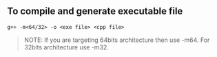 ## To compile and generate executable file
```
g++ -m<64/32> -o <exe file> <cpp file>
```
> NOTE: If you are targeting 64bits architecture then use -m64. For 32bits architecture use -m32.